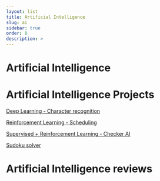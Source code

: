 ```yaml
---
layout: list
title: Artificial Intelligence
slug: ai
sidebar: true
order: 8
description: >
---
```


# Artificial Intelligence

# Artificial Intelligence Projects

[Deep Learning - Character recognition](https://yejip.com/project/number-recognition.html)

[Reinforcement Learning - Scheduling](https://yejip.com/project/GA.html)

[Supervised + Reinforcement Learning - Checker AI](https://yejip.com/project/checkers.html)

[Sudoku solver](https://yejip.com/project/Sudoku.html)

# Artificial Intelligence reviews
